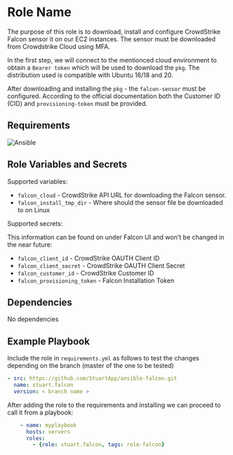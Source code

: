 Role Name
=========

The purpose of this role is to download, install and configure CrowdStrike Falcon sensor it on our EC2 instances. The sensor must be downloaded from Crowdstrike Cloud using MFA.

In the first step, we will connect to the mentionced cloud environment to obtain a `Bearer token` which will be used to download the `pkg`. The distribution used is compatible with Ubuntu 16/18 and 20.

After downloading and installing the `pkg` - the `falcon-sensor` must be configured. According to the official documentation both the Customer ID (CID) and `provisioning-token` must be provided.

Requirements
------------

![Ansible](https://img.shields.io/badge/ansible-2.8.2-green)

Role Variables and Secrets
--------------

Supported variables:

* `falcon_cloud` - CrowdStrike API URL for downloading the Falcon sensor.
* `falcon_install_tmp_dir` - Where should the sensor file be downloaded to on Linux

Supported secrets:

This information can be found on under Falcon UI and won't be changed in the near future:

* `falcon_client_id` - CrowdStrike OAUTH Client ID
* `falcon_client_secret` - CrowdStrike OAUTH Client Secret
* `falcon_customer_id` - CrowdStrike Customer ID
* `falcon_provisioning_token` - Falcon Installation Token

Dependencies
------------

No dependencies

Example Playbook
----------------

Include the role in `requirements.yml` as follows to test the changes depending on the branch (master of the one to be tested)

```yaml
- src: https://github.com/StuartApp/ansible-falcon.git
  name: stuart.falcon
  version: < branch name >
```

After adding the role to the requirements and installing we can proceed to call it from a playbook:

```yaml
    - name: myplaybook
      hosts: servers
      roles:
        - {role: stuart.falcon, tags: role-falcon}
```
